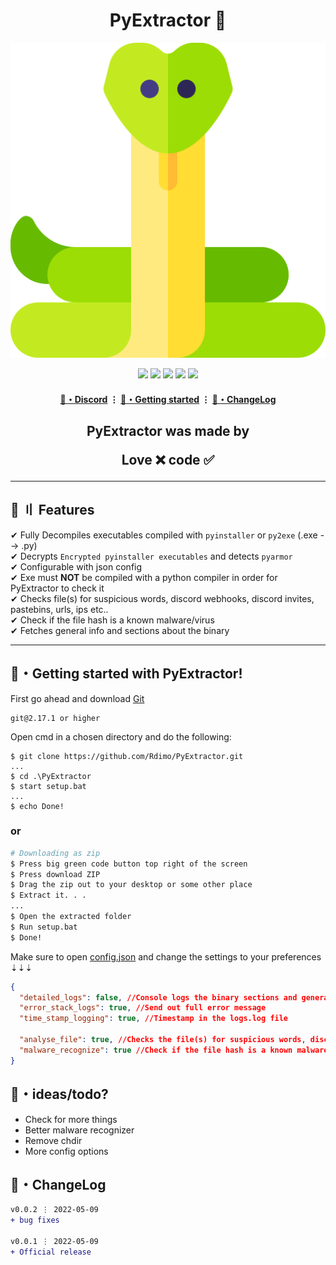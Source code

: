 <h1 align="center">
  PyExtractor 🐍
</h1>

<p align="center"> 
  <kbd>
<img src="https://raw.githubusercontent.com/Rdimo/images/master/PyExtractor/snake.png"></img>
  </kbd>
</p>

<p align="center">
  <img src="https://img.shields.io/github/languages/top/Rdimo/PyExtractor?style=flat-square" </a>
  <img src="https://img.shields.io/github/last-commit/Rdimo/PyExtractor?style=flat-square" </a>
  <img src="https://sonarcloud.io/api/project_badges/measure?project=PyExtractor&metric=ncloc" </a>
  <img src="https://img.shields.io/github/stars/Rdimo/PyExtractor?color=9acd32&label=Stars&style=flat-square" </a>
  <img src="https://img.shields.io/github/forks/Rdimo/PyExtractor?color=9acd32&label=Forks&style=flat-square" </a>
</p>

<h4 align="center">
  <a href="https://cheataway.com">🌌・Discord</a>
  ⋮
  <a href="https://github.com/Rdimo/PyExtractor#getting-started-with-pyextractor">🐍・Getting started</a>
  ⋮
  <a href="https://github.com/Rdimo/PyExtractor#changelog">📜・ChangeLog</a>
</h4>

<h2 align="center">
  PyExtractor was made by

Love ❌ code ✅

</h2>

---

## 🔰 〢 Features

✔ Fully Decompiles executables compiled with `pyinstaller` or `py2exe` (.exe --> .py) \
✔ Decrypts `Encrypted pyinstaller executables` and detects `pyarmor` \
✔ Configurable with json config \
✔ Exe must **NOT** be compiled with a python compiler in order for PyExtractor to check it\
✔ Checks file(s) for suspicious words, discord webhooks, discord invites, pastebins, urls, ips etc..\
✔ Check if the file hash is a known malware/virus \
✔ Fetches general info and sections about the binary

---

## 🐍・Getting started with PyExtractor!

First go ahead and download [Git](https://git-scm.com)

```sh-session
git@2.17.1 or higher
```

Open cmd in a chosen directory and do the following:

```sh-session
$ git clone https://github.com/Rdimo/PyExtractor.git
...
$ cd .\PyExtractor
$ start setup.bat
...
$ echo Done!
```

### or

```bash
# Downloading as zip
$ Press big green code button top right of the screen
$ Press download ZIP
$ Drag the zip out to your desktop or some other place
$ Extract it. . .
...
$ Open the extracted folder
$ Run setup.bat
$ Done!
```

Make sure to open [config.json](https://github.com/Rdimo/PyExtractor/blob/master/config.json) and change the settings to your preferences ⇣⇣⇣

```json
{
  "detailed_logs": false, //Console logs the binary sections and general info
  "error_stack_logs": true, //Send out full error message
  "time_stamp_logging": true, //Timestamp in the logs.log file

  "analyse_file": true, //Checks the file(s) for suspicious words, discord webhooks, discord invites, pastebins, urls, ips etc..
  "malware_recognize": true //Check if the file hash is a known malware/virus
}
```

## 🎉・ideas/todo?

- Check for more things
- Better malware recognizer
- Remove chdir
- More config options

## 💭・ChangeLog

```diff
v0.0.2 ⋮ 2022-05-09
+ bug fixes

v0.0.1 ⋮ 2022-05-09
+ Official release
```
